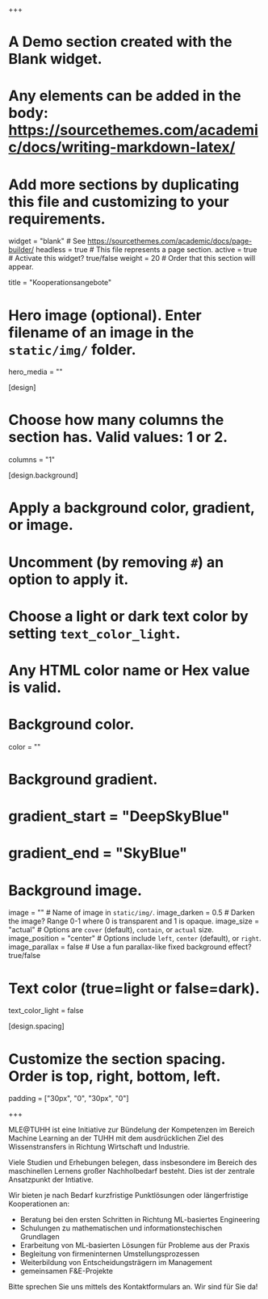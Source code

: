 +++
# A Demo section created with the Blank widget.
# Any elements can be added in the body: https://sourcethemes.com/academic/docs/writing-markdown-latex/
# Add more sections by duplicating this file and customizing to your requirements.

widget = "blank"  # See https://sourcethemes.com/academic/docs/page-builder/
headless = true  # This file represents a page section.
active = true  # Activate this widget? true/false
weight = 20  # Order that this section will appear.

title = "Kooperationsangebote"

# Hero image (optional). Enter filename of an image in the `static/img/` folder.
hero_media = ""

[design]
  # Choose how many columns the section has. Valid values: 1 or 2.
  columns = "1"

  
[design.background]
  # Apply a background color, gradient, or image.
  #   Uncomment (by removing `#`) an option to apply it.
  #   Choose a light or dark text color by setting `text_color_light`.
  #   Any HTML color name or Hex value is valid.

  # Background color.
  color = ""
  
  # Background gradient.
  # gradient_start = "DeepSkyBlue"
  # gradient_end = "SkyBlue"
  
  # Background image.
  image = ""  # Name of image in `static/img/`.
  image_darken = 0.5  # Darken the image? Range 0-1 where 0 is transparent and 1 is opaque.
  image_size = "actual"  #  Options are `cover` (default), `contain`, or `actual` size.
  image_position = "center"  # Options include `left`, `center` (default), or `right`.
  image_parallax = false  # Use a fun parallax-like fixed background effect? true/false

  # Text color (true=light or false=dark).
  text_color_light = false

[design.spacing]
  # Customize the section spacing. Order is top, right, bottom, left.
  padding = ["30px", "0", "30px", "0"]



+++

MLE@TUHH ist eine Initiative zur Bündelung der Kompetenzen im Bereich Machine Learning an der TUHH mit dem ausdrücklichen Ziel des Wissenstransfers in Richtung Wirtschaft und Industrie.

Viele Studien und Erhebungen belegen, dass insbesondere im Bereich des maschinellen Lernens großer Nachholbedarf besteht. Dies ist der zentrale Ansatzpunkt der Intiative.

Wir bieten je nach Bedarf kurzfristige Punktlösungen oder längerfristige Kooperationen an:

- Beratung bei den ersten Schritten in Richtung ML-basiertes Engineering
- Schulungen zu mathematischen und informationstechischen Grundlagen
- Erarbeitung von ML-basierten Lösungen für Probleme aus der Praxis
- Begleitung von firmeninternen Umstellungsprozessen
- Weiterbildung von Entscheidungsträgern im Management
- gemeinsamen F&E-Projekte

Bitte sprechen Sie uns mittels des Kontaktformulars an. Wir sind für Sie da!




